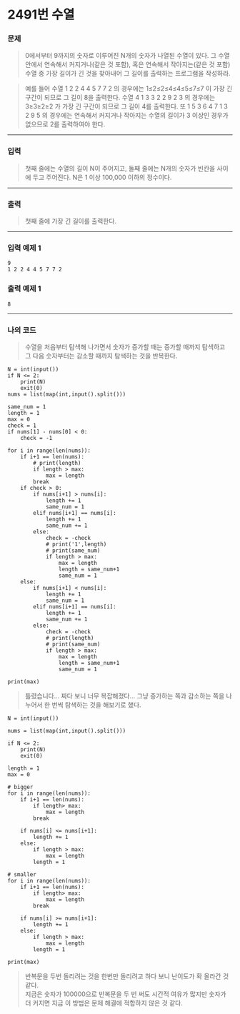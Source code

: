 # 2491번 수열
### 문제
> 0에서부터 9까지의 숫자로 이루어진 N개의 숫자가 나열된 수열이 있다. 그 수열 안에서 연속해서 커지거나(같은 것 포함), 혹은 연속해서 작아지는(같은 것 포함) 수열 중 가장 길이가 긴 것을 찾아내어 그 길이를 출력하는 프로그램을 작성하라. 

> 예를 들어 수열 1 2 2 4 4 5 7 7 2 의 경우에는  1≤2≤2≤4≤4≤5≤7≤7 이 가장 긴 구간이 되므로 그 길이 8을 출력한다. 수열 4 1 3 3 2 2 9 2 3 의 경우에는 3≥3≥2≥2 가 가장 긴 구간이 되므로 그 길이 4를 출력한다. 또 1 5 3 6 4 7 1 3 2 9 5 의 경우에는 연속해서 커지거나 작아지는 수열의 길이가 3 이상인 경우가 없으므로 2를 출력하여야 한다.

---

### 입력
> 첫째 줄에는 수열의 길이 N이 주어지고, 둘째 줄에는 N개의 숫자가 빈칸을 사이에 두고 주어진다. N은 1 이상 100,000 이하의 정수이다.

---

### 출력
> 첫째 줄에 가장 긴 길이를 출력한다.

---

### 입력 예제 1
```
9
1 2 2 4 4 5 7 7 2
```

### 출력 예제 1
```
8
```

---

### 나의 코드
> 수열을 처음부터 탐색해 나가면서 숫자가 증가할 때는 증가할 때까지 탐색하고 그 다음 숫자부터는 감소할 때까지 탐색하는 것을 반복한다.

```
N = int(input())
if N <= 2:
    print(N)
    exit(0)
nums = list(map(int,input().split()))

same_num = 1
length = 1
max = 0
check = 1
if nums[1] - nums[0] < 0:
    check = -1

for i in range(len(nums)):
    if i+1 == len(nums):
        # print(length)
        if length > max:
            max = length
        break
    if check > 0:
        if nums[i+1] > nums[i]:
            length += 1
            same_num = 1
        elif nums[i+1] == nums[i]:
            length += 1
            same_num += 1
        else:
            check = -check
            # print('1',length)
            # print(same_num)
            if length > max:
                max = length
                length = same_num+1
                same_num = 1
    else:
        if nums[i+1] < nums[i]:
            length += 1
            same_num = 1
        elif nums[i+1] == nums[i]:
            length += 1
            same_num += 1
        else:
            check = -check
            # print(length)
            # print(same_num)
            if length > max:
                max = length
                length = same_num+1
                same_num = 1

print(max)
```

> 틀렸습니다... 짜다 보니 너무 복잡해졌다...  그냥 증가하는 쪽과 감소하는 쪽을 나누어서 한 번씩 탐색하는 것을 해보기로 했다.

```
N = int(input())

nums = list(map(int,input().split()))

if N <= 2:
    print(N)
    exit(0)

length = 1
max = 0

# bigger
for i in range(len(nums)):
    if i+1 == len(nums):
        if length> max:
            max = length
        break

    if nums[i] <= nums[i+1]:
        length += 1
    else:
        if length > max:
            max = length
        length = 1

# smaller
for i in range(len(nums)):
    if i+1 == len(nums):
        if length> max:
            max = length
        break

    if nums[i] >= nums[i+1]:
        length += 1
    else:
        if length > max:
            max = length
        length = 1

print(max)
```

> 반복문을 두번 돌리려는 것을 한번만 돌리려고 하다 보니 난이도가 확 올라간 것 같다.  
지금은 숫자가 100000으로 반복문을 두 번 써도 시간적 여유가 많지만 숫자가 더 커지면 지금 이 방법은 문제 해결에 적합하지 않은 것 같다.